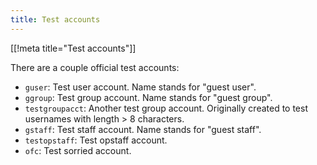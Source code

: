 ```yaml
---
title: Test accounts
---
```


[[!meta title="Test accounts"]]

There are a couple official test accounts:

- `guser`: Test user account. Name stands for "guest user".
- `ggroup`: Test group account. Name stands for "guest group".
- `testgroupacct`: Another test group account. Originally created to test
  usernames with length > 8 characters.
- `gstaff`: Test staff account. Name stands for "guest staff".
- `testopstaff`: Test opstaff account.
- `ofc`: Test sorried account.
